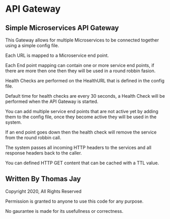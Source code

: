 # API Gateway

## Simple Microservices API Gateway

This Gateway allows for multiple Microservices to be connected together using a simple config file.

Each URL is mapped to a Microservice end point.

Each End point mapping can contain one or more service end points, if there are more then one then they will be used in a round robbin fasion.

Health Checks are performed on the HealthURL that is defined in the config file. 

Default time for health checks are every 30 seconds, a Health Check will be performed when the API Gateway is started. 

You can add multiple service end points that are not active yet by adding them to the config file, once they become active they will be used in the system. 

If an end point goes down then the health check will remove the service from the round robbin call.

The system passes all incoming HTTP headers to the services and all response headers back to the caller.

You can defined HTTP GET content that can be cached with a TTL value.




## Written By Thomas Jay

Copyright 2020, All Rights Reserved

Permission is granted to anyone to use this code for any purpose.

No gaurantee is made for its usefullness or correctness.

